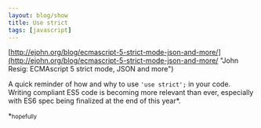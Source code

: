 ```yaml
---
layout: blog/show
title: Use strict
tags: [javascript]
---
```


[http://ejohn.org/blog/ecmascript-5-strict-mode-json-and-more/](http://ejohn.org/blog/ecmascript-5-strict-mode-json-and-more/ "John Resig: ECMAscript 5 strict mode, JSON and more")

A quick reminder of how and why to use `'use strict';` in your code. Writing compliant ES5 code is becoming more relevant than ever, especially with ES6 spec being finalized at the end of this year\*.

\*<small>hopefully</small>
